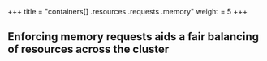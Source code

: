 +++
title = "containers[] .resources .requests .memory"
weight = 5
+++

## Enforcing memory requests aids a fair balancing of resources across the cluster
